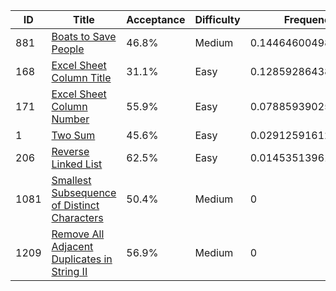 |ID|Title|Acceptance|Difficulty|Frequency|
|----|-----|----|---|---|
|881|[Boats to Save People]( https://leetcode.com/problems/boats-to-save-people)|46.8%|Medium|0.14464600498431196|
|168|[Excel Sheet Column Title]( https://leetcode.com/problems/excel-sheet-column-title)|31.1%|Easy|0.12859286438561013|
|171|[Excel Sheet Column Number]( https://leetcode.com/problems/excel-sheet-column-number)|55.9%|Easy|0.07885939025485048|
|1|[Two Sum]( https://leetcode.com/problems/two-sum)|45.6%|Easy|0.02912591612409083|
|206|[Reverse Linked List]( https://leetcode.com/problems/reverse-linked-list)|62.5%|Easy|0.01453513961911317|
|1081|[Smallest Subsequence of Distinct Characters]( https://leetcode.com/problems/smallest-subsequence-of-distinct-characters)|50.4%|Medium|0|
|1209|[Remove All Adjacent Duplicates in String II]( https://leetcode.com/problems/remove-all-adjacent-duplicates-in-string-ii)|56.9%|Medium|0|
